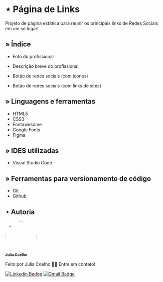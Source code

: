 # ⋆ Página de Links

Projeto de página estática para reunir os principais links de Redes Sociais em um só lugar!

## » Índice

- Foto do profissional

- Descrição breve do profissional

- Botão de redes sociais (com ícones)

- Botão de redes sociais (com links de sites)

## » Linguagens e ferramentas

- HTML5
- CSS3
- Fontawesome
- Google Fonts
- Figma

## » IDES utilizadas

- Visual Studio Code

## » Ferramentas para versionamento de código

- Git
- Github

## ⋆ Autoria

<a href="https://www.linkedin.com/in/coelhojulia48/">
 <img style="border-radius: 50%;" src="https://media.licdn.com/dms/image/D4D03AQHFpW0tSG061Q/profile-displayphoto-shrink_400_400/0/1669752436061?e=1685577600&v=beta&t=ASFewKEaEKg94qaA5Ae6ITuPSkpBqn9D4-LWoccVhus" width="100px;" alt=""/>
 <br />
 <sub><b>Julia Coelho</b></sub></a> <a href="https://www.linkedin.com/in/coelhojulia48/" title="LinkedIn"></a>

Feito por Julia Coelho 👋🏽 Entre em contato!

[![Linkedin Badge](https://img.shields.io/badge/-Julia-blue?style=flat-square&logo=Linkedin&logoColor=white&link=https://www.linkedin.com/in/coelhojulia48/)](https://www.linkedin.com/in/coelhojulia48/)
[![Gmail Badge](https://img.shields.io/badge/-Julia-c14438?style=flat-square&logo=Gmail&logoColor=white&link=mailto:coelhojuliacv@gmail.com)](mailto:coelhojuliacv@gmail.com)

